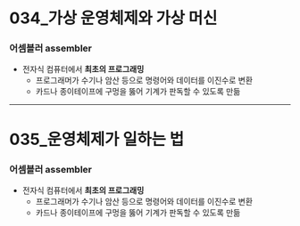 # 034_가상 운영체제와 가상 머신 #
### 어셈블러 assembler ###
* 전자식 컴퓨터에서 **최초의 프로그래밍**
  * 프로그래머가 수기나 암산 등으로 명령어와 데이터를 이진수로 변환
  * 카드나 종이테이프에 구멍을 뚫어 기계가 판독할 수 있도록 만듦
---
# 035_운영체제가 일하는 법 #
### 어셈블러 assembler ###
* 전자식 컴퓨터에서 **최초의 프로그래밍**
  * 프로그래머가 수기나 암산 등으로 명령어와 데이터를 이진수로 변환
  * 카드나 종이테이프에 구멍을 뚫어 기계가 판독할 수 있도록 만듦
